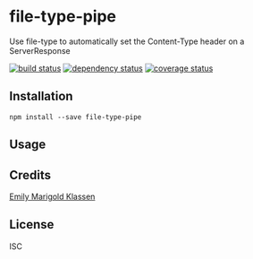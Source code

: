 # file-type-pipe

Use file-type to automatically set the Content-Type header on a ServerResponse

[![build status](https://secure.travis-ci.org/forivall/file-type-pipe.svg)](http://travis-ci.org/forivall/file-type-pipe)
[![dependency status](https://david-dm.org/forivall/file-type-pipe.svg)](https://david-dm.org/forivall/file-type-pipe)
[![coverage status](https://coveralls.io/repos/github/forivall/file-type-pipe/badge.svg)](https://coveralls.io/github/forivall/file-type-pipe)

## Installation

```
npm install --save file-type-pipe
```

## Usage

## Credits
[Emily Marigold Klassen](https://github.com/forivall/)

## License

ISC
